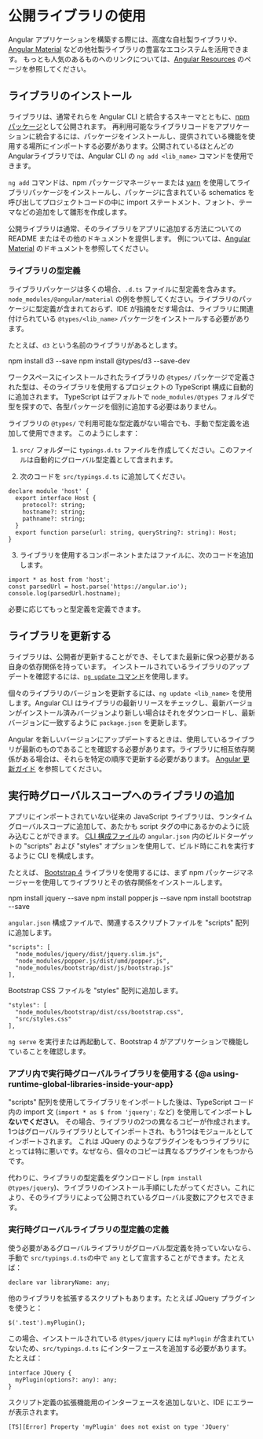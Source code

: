 # 公開ライブラリの使用

Angular アプリケーションを構築する際には、高度な自社製ライブラリや、[Angular Material](https://material.angular.io/) などの他社製ライブラリの豊富なエコシステムを活用できます。
もっとも人気のあるものへのリンクについては、[Angular Resources](https://angular.io/resources) のページを参照してください。

## ライブラリのインストール

ライブラリは、通常それらを Angular CLI と統合するスキーマとともに、[npm パッケージ](guide/npm-packages)として公開されます。
再利用可能なライブラリコードをアプリケーションに統合するには、パッケージをインストールし、提供されている機能を使用する場所にインポートする必要があります。公開されているほとんどのAngularライブラリでは、Angular CLI の `ng add <lib_name>` コマンドを使用できます。

`ng add` コマンドは、npm パッケージマネージャーまたは [yarn](https://yarnpkg.com/) を使用してライブラリパッケージをインストールし、パッケージに含まれている schematics を呼び出してプロジェクトコードの中に import ステートメント、フォント、テーマなどの追加をして雛形を作成します。

公開ライブラリは通常、そのライブラリをアプリに追加する方法についての README またはその他のドキュメントを提供します。
例については、[Angular Material](https://material.angular.io/) のドキュメントを参照してください。

### ライブラリの型定義

ライブラリパッケージは多くの場合、`.d.ts` ファイルに型定義を含みます。`node_modules/@angular/material` の例を参照してください。ライブラリのパッケージに型定義が含まれておらず、IDE が指摘をだす場合は、ライブラリに関連付けられている `@types/<lib_name>` パッケージをインストールする必要があります。

たとえば、`d3` という名前のライブラリがあるとします。

<code-example language="bash">
npm install d3 --save
npm install @types/d3 --save-dev
</code-example>

ワークスペースにインストールされたライブラリの `@types/` パッケージで定義された型は、そのライブラリを使用するプロジェクトの TypeScript 構成に自動的に追加されます。
TypeScript はデフォルトで `node_modules/@types` フォルダで型を探すので、各型パッケージを個別に追加する必要はありません。

ライブラリの `@types/` で利用可能な型定義がない場合でも、手動で型定義を追加して使用できます。
このようにします：

1. `src/` フォルダーに `typings.d.ts` ファイルを作成してください。このファイルは自動的にグローバル型定義として含まれます。

2. 次のコードを `src/typings.d.ts` に追加してください。

```
declare module 'host' {
  export interface Host {
    protocol?: string;
    hostname?: string;
    pathname?: string;
  }
  export function parse(url: string, queryString?: string): Host;
}
```

3. ライブラリを使用するコンポーネントまたはファイルに、次のコードを追加します。

```
import * as host from 'host';
const parsedUrl = host.parse('https://angular.io');
console.log(parsedUrl.hostname);
```

必要に応じてもっと型定義を定義できます。

## ライブラリを更新する

ライブラリは、公開者が更新することができ、そしてまた最新に保つ必要がある自身の依存関係を持っています。
インストールされているライブラリのアップデートを確認するには、[`ng update` コマンド](cli/update)を使用します。

個々のライブラリのバージョンを更新するには、`ng update <lib_name>` を使用します。Angular CLI はライブラリの最新リリースをチェックし、最新バージョンがインストール済みバージョンより新しい場合はそれをダウンロードし、最新バージョンに一致するように `package.json` を更新します。

Angular を新しいバージョンにアップデートするときは、使用しているライブラリが最新のものであることを確認する必要があります。ライブラリに相互依存関係がある場合は、それらを特定の順序で更新する必要があります。
[Angular 更新ガイド](https://update.angular.io/) を参照してください。

## 実行時グローバルスコープへのライブラリの追加

アプリにインポートされていない従来の JavaScript ライブラリは、ランタイムグローバルスコープに追加して、あたかも script タグの中にあるかのように読み込むことができます。
[CLI 構成ファイル](guide/workspace-config)の `angular.json` 内のビルドターゲットの "scripts" および "styles" オプションを使用して、ビルド時にこれを実行するように CLI を構成します。

たとえば、 [Bootstrap 4](https://getbootstrap.com/docs/4.0/getting-started/introduction/) ライブラリを使用するには、まず npm パッケージマネージャーを使用してライブラリとその依存関係をインストールします。

<code-example language="bash">
npm install jquery --save
npm install popper.js --save
npm install bootstrap --save
</code-example>

`angular.json` 構成ファイルで、関連するスクリプトファイルを "scripts" 配列に追加します。

```
"scripts": [
  "node_modules/jquery/dist/jquery.slim.js",
  "node_modules/popper.js/dist/umd/popper.js",
  "node_modules/bootstrap/dist/js/bootstrap.js"
],
```

Bootstrap CSS ファイルを "styles" 配列に追加します。

```
"styles": [
  "node_modules/bootstrap/dist/css/bootstrap.css",
  "src/styles.css"
],
```

`ng serve` を実行または再起動して、Bootstrap 4 がアプリケーションで機能していることを確認します。

### アプリ内で実行時グローバルライブラリを使用する {@a using-runtime-global-libraries-inside-your-app}

"scripts" 配列を使用してライブラリをインポートした後は、TypeScript コード内の import 文 (`import * as $ from 'jquery';` など) を使用してインポート**しないでください**。
その場合、ライブラリの2つの異なるコピーが作成されます。1つはグローバルライブラリとしてインポートされ、もう1つはモジュールとしてインポートされます。
これは JQuery のようなプラグインをもつライブラリにとっては特に悪いです。なぜなら、個々のコピーは異なるプラグインをもつからです。

代わりに、ライブラリの型定義をダウンロードし (`npm install @types/jquery`)、ライブラリのインストール手順にしたがってください。これにより、そのライブラリによって公開されているグローバル変数にアクセスできます。

### 実行時グローバルライブラリの型定義の定義

使う必要があるグローバルライブラリがグローバル型定義を持っていないなら、手動で `src/typings.d.ts`の中で `any` として宣言することができます。たとえば：

```
declare var libraryName: any;
```

他のライブラリを拡張するスクリプトもあります。たとえば JQuery プラグインを使うと：

```
$('.test').myPlugin();
```

この場合、インストールされている `@types/jquery` には `myPlugin` が含まれていないため、`src/typings.d.ts` にインターフェースを追加する必要があります。たとえば：

```
interface JQuery {
  myPlugin(options?: any): any;
}
```

スクリプト定義の拡張機能用のインターフェースを追加しないと、IDE にエラーが表示されます。

```
[TS][Error] Property 'myPlugin' does not exist on type 'JQuery'
```
